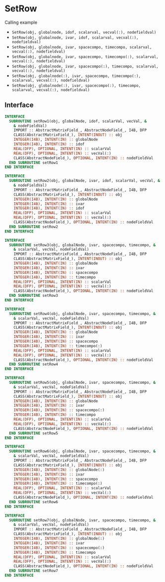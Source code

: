# SetRow

Calling example

- `SetRow(obj, globalnode, idof, scalarval, vecval(:), nodefieldval)`
- `SetRow(obj, globalnode, ivar, idof, scalarval, vecval(:), nodefieldval)`
- `SetRow(obj, globalnode, ivar, spacecompo, timecompo, scalarval, vecval(:), nodefieldval)`
- `SetRow(obj, globalnode, ivar, spacecompo, timecompo(:), scalarval, vecval(:), nodefieldval)`
- `SetRow(obj, globalnode, ivar, spacecompo(:), timecompo, scalarval, vecval(:), nodefieldval)`
- `SetRow(obj, globalnode(:), ivar, spacecompo, timecompo(:), scalarval, vecval(:), nodefieldval)`
- `SetRow(obj, globalnode(:), ivar, spacecompo(:), timecompo, scalarval, vecval(:), nodefieldval)`

## Interface

```fortran
INTERFACE
  SUBROUTINE setRow1(obj, globalNode, idof, scalarVal, vecVal, &
    & nodeFieldVal)
    IMPORT :: AbstractMatrixField_, AbstractNodeField_, I4B, DFP
    CLASS(AbstractMatrixField_), INTENT(INOUT) :: obj
    INTEGER(I4B), INTENT(IN) :: globalNode
    INTEGER(I4B), INTENT(IN) :: idof
    REAL(DFP), OPTIONAL, INTENT(IN) :: scalarVal
    REAL(DFP), OPTIONAL, INTENT(IN) :: vecVal(:)
    CLASS(AbstractNodeField_), OPTIONAL, INTENT(IN) :: nodeFieldVal
  END SUBROUTINE setRow1
END INTERFACE
```

```fortran
INTERFACE
  SUBROUTINE setRow2(obj, globalNode, ivar, idof, scalarVal, vecVal, &
    & nodeFieldVal)
    IMPORT :: AbstractMatrixField_, AbstractNodeField_, I4B, DFP
    CLASS(AbstractMatrixField_), INTENT(INOUT) :: obj
    INTEGER(I4B), INTENT(IN) :: globalNode
    INTEGER(I4B), INTENT(IN) :: ivar
    INTEGER(I4B), INTENT(IN) :: idof
    REAL(DFP), OPTIONAL, INTENT(IN) :: scalarVal
    REAL(DFP), OPTIONAL, INTENT(IN) :: vecVal(:)
    CLASS(AbstractNodeField_), OPTIONAL, INTENT(IN) :: nodeFieldVal
  END SUBROUTINE setRow2
END INTERFACE
```

```fortran
INTERFACE
  SUBROUTINE setRow3(obj, globalNode, ivar, spacecompo, timecompo, &
    & scalarVal, vecVal, nodeFieldVal)
    IMPORT :: AbstractMatrixField_, AbstractNodeField_, I4B, DFP
    CLASS(AbstractMatrixField_), INTENT(INOUT) :: obj
    INTEGER(I4B), INTENT(IN) :: globalNode
    INTEGER(I4B), INTENT(IN) :: ivar
    INTEGER(I4B), INTENT(IN) :: spacecompo
    INTEGER(I4B), INTENT(IN) :: timecompo
    REAL(DFP), OPTIONAL, INTENT(IN) :: scalarVal
    REAL(DFP), OPTIONAL, INTENT(IN) :: vecVal(:)
    CLASS(AbstractNodeField_), OPTIONAL, INTENT(IN) :: nodeFieldVal
  END SUBROUTINE setRow3
END INTERFACE
```

```fortran
INTERFACE
  SUBROUTINE setRow4(obj, globalNode, ivar, spacecompo, timecompo, &
    & scalarVal, vecVal, nodeFieldVal)
    IMPORT :: AbstractMatrixField_, AbstractNodeField_, I4B, DFP
    CLASS(AbstractMatrixField_), INTENT(INOUT) :: obj
    INTEGER(I4B), INTENT(IN) :: globalNode
    INTEGER(I4B), INTENT(IN) :: ivar
    INTEGER(I4B), INTENT(IN) :: spacecompo
    INTEGER(I4B), INTENT(IN) :: timecompo(:)
    REAL(DFP), OPTIONAL, INTENT(IN) :: scalarVal
    REAL(DFP), OPTIONAL, INTENT(IN) :: vecVal(:)
    CLASS(AbstractNodeField_), OPTIONAL, INTENT(IN) :: nodeFieldVal
  END SUBROUTINE setRow4
END INTERFACE
```

```fortran
INTERFACE
  SUBROUTINE setRow5(obj, globalNode, ivar, spacecompo, timecompo, &
    & scalarVal, vecVal, nodeFieldVal)
    IMPORT :: AbstractMatrixField_, AbstractNodeField_, I4B, DFP
    CLASS(AbstractMatrixField_), INTENT(INOUT) :: obj
    INTEGER(I4B), INTENT(IN) :: globalNode
    INTEGER(I4B), INTENT(IN) :: ivar
    INTEGER(I4B), INTENT(IN) :: spacecompo(:)
    INTEGER(I4B), INTENT(IN) :: timecompo
    REAL(DFP), OPTIONAL, INTENT(IN) :: scalarVal
    REAL(DFP), OPTIONAL, INTENT(IN) :: vecVal(:)
    CLASS(AbstractNodeField_), OPTIONAL, INTENT(IN) :: nodeFieldVal
  END SUBROUTINE setRow5
END INTERFACE
```

```fortran
INTERFACE
  SUBROUTINE setRow6(obj, globalNode, ivar, spacecompo, timecompo, &
    & scalarVal, vecVal, nodeFieldVal)
    IMPORT :: AbstractMatrixField_, AbstractNodeField_, I4B, DFP
    CLASS(AbstractMatrixField_), INTENT(INOUT) :: obj
    INTEGER(I4B), INTENT(IN) :: globalNode(:)
    INTEGER(I4B), INTENT(IN) :: ivar
    INTEGER(I4B), INTENT(IN) :: spacecompo
    INTEGER(I4B), INTENT(IN) :: timecompo(:)
    REAL(DFP), OPTIONAL, INTENT(IN) :: scalarVal
    REAL(DFP), OPTIONAL, INTENT(IN) :: vecVal(:)
    CLASS(AbstractNodeField_), OPTIONAL, INTENT(IN) :: nodeFieldVal
  END SUBROUTINE setRow6
END INTERFACE
```

```fortran
INTERFACE
  SUBROUTINE setRow7(obj, globalNode, ivar, spacecompo, timecompo, &
    & scalarVal, vecVal, nodeFieldVal)
    IMPORT :: AbstractMatrixField_, AbstractNodeField_, I4B, DFP
    CLASS(AbstractMatrixField_), INTENT(INOUT) :: obj
    INTEGER(I4B), INTENT(IN) :: globalNode(:)
    INTEGER(I4B), INTENT(IN) :: ivar
    INTEGER(I4B), INTENT(IN) :: spacecompo(:)
    INTEGER(I4B), INTENT(IN) :: timecompo
    REAL(DFP), OPTIONAL, INTENT(IN) :: scalarVal
    REAL(DFP), OPTIONAL, INTENT(IN) :: vecVal(:)
    CLASS(AbstractNodeField_), OPTIONAL, INTENT(IN) :: nodeFieldVal
  END SUBROUTINE setRow7
END INTERFACE
```
